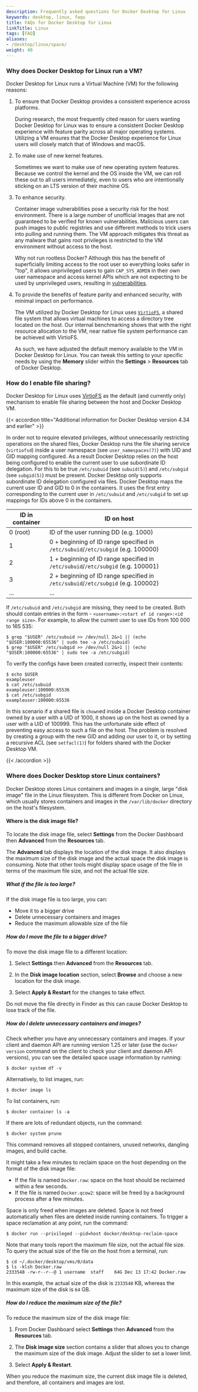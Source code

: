 ```yaml
---
description: Frequently asked questions for Docker Desktop for Linux
keywords: desktop, linux, faqs
title: FAQs for Docker Desktop for Linux
linkTitle: Linux
tags: [FAQ]
aliases:
- /desktop/linux/space/
weight: 40
---
```


### Why does Docker Desktop for Linux run a VM?

Docker Desktop for Linux runs a Virtual Machine (VM) for the following reasons:

1. To ensure that Docker Desktop provides a consistent experience across platforms.

    During research, the most frequently cited reason for users wanting Docker Desktop for Linux was to ensure a consistent Docker Desktop
    experience with feature parity across all major operating systems. Utilizing
    a VM ensures that the Docker Desktop experience for Linux users will closely
    match that of Windows and macOS.

2. To make use of new kernel features.

    Sometimes we want to make use of new operating system features. Because we control the kernel and the OS inside the VM, we can roll these out to all users immediately, even to users who are intentionally sticking on an LTS version of their machine OS.

3. To enhance security.

    Container image vulnerabilities pose a security risk for the host environment. There is a large number of unofficial images that are not guaranteed to be verified for known vulnerabilities. Malicious users can push images to public registries and use different methods to trick users into pulling and running them. The VM approach mitigates this threat as any malware that gains root privileges is restricted to the VM environment without access to the host.

    Why not run rootless Docker? Although this has the benefit of superficially limiting access to the root user so everything looks safer in "top", it allows unprivileged users to gain `CAP_SYS_ADMIN` in their own user namespace and access kernel APIs which are not expecting to be used by unprivileged users, resulting in [vulnerabilities](https://www.openwall.com/lists/oss-security/2022/01/18/7).

4. To provide the benefits of feature parity and enhanced security, with minimal impact on performance.

    The VM utilized by Docker Desktop for Linux uses [`VirtioFS`](https://virtio-fs.gitlab.io), a shared file system that allows virtual machines to access a directory tree located on the host. Our internal benchmarking shows that with the right resource allocation to the VM, near native file system performance can be achieved with VirtioFS.

    As such, we have adjusted the default memory available to the VM in Docker Desktop for Linux. You can tweak this setting to your specific needs by using the **Memory** slider within the **Settings** > **Resources** tab of Docker Desktop.

### How do I enable file sharing?

Docker Desktop for Linux uses [VirtioFS](https://virtio-fs.gitlab.io/) as the
default (and currently only) mechanism to enable file sharing between the host
and Docker Desktop VM. 

{{< accordion title="Additional information for Docker Desktop version 4.34 and earlier" >}}

In order not to require elevated privileges, without
unnecessarily restricting operations on the shared files, Docker Desktop runs
the file sharing service (`virtiofsd`) inside a user namespace (see
`user_namespaces(7)`) with UID and GID mapping configured. As a result Docker
Desktop relies on the host being configured to enable the current user to use
subordinate ID delegation. For this to be true `/etc/subuid` (see `subuid(5)`)
and `/etc/subgid` (see `subgid(5)`) must be present. Docker Desktop only
supports subordinate ID delegation configured via files. Docker Desktop maps the
current user ID and GID to 0 in the containers. It uses the first entry
corresponding to the current user in `/etc/subuid` and `/etc/subgid` to set up
mappings for IDs above 0 in the containers.

| ID in container | ID on host                                                                       |
| --------------- | -------------------------------------------------------------------------------- |
| 0 (root)        | ID of the user running DD (e.g. 1000)                                            |
| 1               | 0 + beginning of ID range specified in `/etc/subuid`/`/etc/subgid` (e.g. 100000) |
| 2               | 1 + beginning of ID range specified in `/etc/subuid`/`/etc/subgid` (e.g. 100001) |
| 3               | 2 + beginning of ID range specified in `/etc/subuid`/`/etc/subgid` (e.g. 100002) |
| ...             | ...                                                                              |

If `/etc/subuid` and `/etc/subgid` are missing, they need to be created.
Both should contain entries in the form -
`<username>:<start of id range>:<id range size>`. For example, to allow the current user
to use IDs from 100 000 to 165 535:

```console
$ grep "$USER" /etc/subuid >> /dev/null 2&>1 || (echo "$USER:100000:65536" | sudo tee -a /etc/subuid)
$ grep "$USER" /etc/subgid >> /dev/null 2&>1 || (echo "$USER:100000:65536" | sudo tee -a /etc/subgid)
```

To verify the configs have been created correctly, inspect their contents:

```console
$ echo $USER
exampleuser
$ cat /etc/subuid
exampleuser:100000:65536
$ cat /etc/subgid
exampleuser:100000:65536
```

In this scenario if a shared file is `chown`ed inside a Docker Desktop container
owned by a user with a UID of 1000, it shows up on the host as owned by
a user with a UID of 100999. This has the unfortunate side effect of preventing
easy access to such a file on the host. The problem is resolved by creating
a group with the new GID and adding our user to it, or by setting a recursive
ACL (see `setfacl(1)`) for folders shared with the Docker Desktop VM.

{{< /accordion >}}

### Where does Docker Desktop store Linux containers?

Docker Desktop stores Linux containers and images in a single, large "disk image" file in the Linux filesystem. This is different from Docker on Linux, which usually stores containers and images in the `/var/lib/docker` directory on the host's filesystem.

#### Where is the disk image file?

To locate the disk image file, select **Settings** from the Docker Dashboard then **Advanced** from the **Resources** tab.

The **Advanced** tab displays the location of the disk image. It also displays the maximum size of the disk image and the actual space the disk image is consuming. Note that other tools might display space usage of the file in terms of the maximum file size, and not the actual file size.

##### What if the file is too large?

If the disk image file is too large, you can:

- Move it to a bigger drive
- Delete unnecessary containers and images
- Reduce the maximum allowable size of the file

##### How do I move the file to a bigger drive?

To move the disk image file to a different location:

1. Select **Settings** then  **Advanced** from the **Resources** tab.

2. In the **Disk image location** section, select **Browse** and choose a new location for the disk image.

3. Select **Apply & Restart** for the changes to take effect.

Do not move the file directly in Finder as this can cause Docker Desktop to lose track of the file.

##### How do I delete unnecessary containers and images?

Check whether you have any unnecessary containers and images. If your client and daemon API are running version 1.25 or later (use the `docker version` command on the client to check your client and daemon API versions), you can see the detailed space usage information by running:

```console
$ docker system df -v
```

Alternatively, to list images, run:

```console
$ docker image ls
```

To list containers, run:

```console
$ docker container ls -a
```

If there are lots of redundant objects, run the command:

```console
$ docker system prune
```

This command removes all stopped containers, unused networks, dangling images, and build cache.

It might take a few minutes to reclaim space on the host depending on the format of the disk image file:

- If the file is named `Docker.raw`: space on the host should be reclaimed within a few seconds.
- If the file is named `Docker.qcow2`: space will be freed by a background process after a few minutes.

Space is only freed when images are deleted. Space is not freed automatically when files are deleted inside running containers. To trigger a space reclamation at any point, run the command:

```console
$ docker run --privileged --pid=host docker/desktop-reclaim-space
```

Note that many tools report the maximum file size, not the actual file size.
To query the actual size of the file on the host from a terminal, run:

```console
$ cd ~/.docker/desktop/vms/0/data
$ ls -klsh Docker.raw
2333548 -rw-r--r--@ 1 username  staff    64G Dec 13 17:42 Docker.raw
```

In this example, the actual size of the disk is `2333548` KB, whereas the maximum size of the disk is `64` GB.

##### How do I reduce the maximum size of the file?

To reduce the maximum size of the disk image file:

1. From Docker Dashboard select **Settings** then **Advanced** from the **Resources** tab.

2. The **Disk image size** section contains a slider that allows you to change the maximum size of the disk image. Adjust the slider to set a lower limit.

3. Select **Apply & Restart**.

When you reduce the maximum size, the current disk image file is deleted, and therefore, all containers and images are lost.
